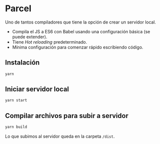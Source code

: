 # Parcel

Uno de tantos compiladores que tiene la opción de crear un servidor local.

- Compila el JS a ES6 con Babel usando una configuración básica (se puede extender).
- Tiene *Hot reloading* predeterminado.
- Mínima configuración para comenzar rápido escribiendo código.

## Instalación

```bash
yarn
```

## Iniciar servidor local

```bash
yarn start
```

## Compilar archivos para subir a servidor

```bash
yarn build
```

Lo que subimos al servidor queda en la carpeta `/dist`.
